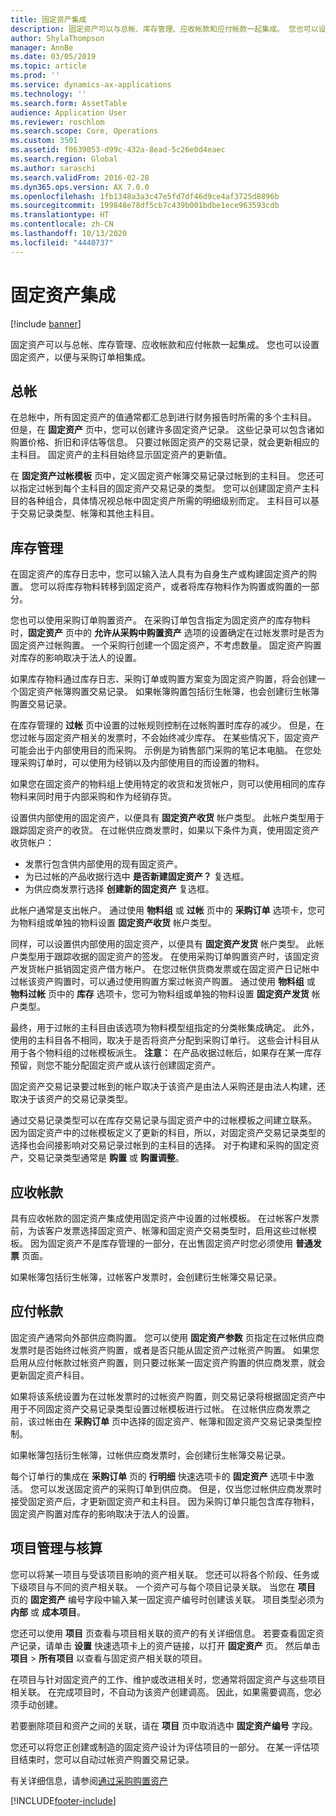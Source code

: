 ```yaml
---
title: 固定资产集成
description: 固定资产可以与总帐、库存管理、应收帐款和应付帐款一起集成。 您也可以设置固定资产，以便与采购订单相集成。
author: ShylaThompson
manager: AnnBe
ms.date: 03/05/2019
ms.topic: article
ms.prod: ''
ms.service: dynamics-ax-applications
ms.technology: ''
ms.search.form: AssetTable
audience: Application User
ms.reviewer: roschlom
ms.search.scope: Core, Operations
ms.custom: 3501
ms.assetid: f0639053-d99c-432a-8ead-5c26e0d4eaec
ms.search.region: Global
ms.author: saraschi
ms.search.validFrom: 2016-02-28
ms.dyn365.ops.version: AX 7.0.0
ms.openlocfilehash: 1fb1348a3a3c47e5fd7df46d9ce4af3725d8896b
ms.sourcegitcommit: 199848e78df5cb7c439b001bdbe1ece963593cdb
ms.translationtype: HT
ms.contentlocale: zh-CN
ms.lasthandoff: 10/13/2020
ms.locfileid: "4440737"
---
```

# <a name="fixed-assets-integration"></a>固定资产集成

[!include [banner](../includes/banner.md)]

固定资产可以与总帐、库存管理、应收帐款和应付帐款一起集成。 您也可以设置固定资产，以便与采购订单相集成。

<a name="general-ledger"></a>总帐
--------------

在总帐中，所有固定资产的值通常都汇总到进行财务报告时所需的多个主科目。 但是，在 **固定资产** 页中，您可以创建许多固定资产记录。 这些记录可以包含诸如购置价格、折旧和评估等信息。 只要过帐固定资产的交易记录，就会更新相应的主科目。 固定资产的主科目始终显示固定资产的更新值。

在 **固定资产过帐模板** 页中，定义固定资产帐簿交易记录过帐到的主科目。 您还可以指定过帐到每个主科目的固定资产交易记录的类型。 您可以创建固定资产主科目的各种组合，具体情况视总帐中固定资产所需的明细级别而定。 主科目可以基于交易记录类型、帐簿和其他主科目。

## <a name="inventory-management"></a>库存管理
在固定资产的库存日志中，您可以输入法人具有为自身生产或构建固定资产的购置。 您可以将库存物料转移到固定资产，或者将库存物料作为购置或购置的一部分。 

您也可以使用采购订单购置资产。 在采购订单包含指定为固定资产的库存物料时，**固定资产** 页中的 **允许从采购中购置资产** 选项的设置确定在过帐发票时是否为固定资产过帐购置。 一个采购行创建一个固定资产，不考虑数量。 固定资产购置对库存的影响取决于法人的设置。 

如果库存物料通过库存日志、采购订单或购置方案变为固定资产购置，将会创建一个固定资产帐簿购置交易记录。 如果帐簿购置包括衍生帐簿，也会创建衍生帐簿购置交易记录。 

在库存管理的 **过帐** 页中设置的过帐规则控制在过帐购置时库存的减少。 但是，在您过帐与固定资产相关的发票时，不会始终减少库存。 在某些情况下，固定资产可能会出于内部使用目的而采购。 示例是为销售部门采购的笔记本电脑。 在您处理采购订单时，可以使用为经销以及内部使用目的而设置的物料。 

如果您在固定资产的物料组上使用特定的收货和发货帐户，则可以使用相同的库存物料来同时用于内部采购和作为经销存货。 

设置供内部使用的固定资产，以便具有 **固定资产收货** 帐户类型。 此帐户类型用于跟踪固定资产的收货。 在过帐供应商发票时，如果以下条件为真，使用固定资产收货帐户：

-   发票行包含供内部使用的现有固定资产。
-   为已过帐的产品收据行选中 **是否新建固定资产？** 复选框。
-   为供应商发票行选择 **创建新的固定资产** 复选框。

此帐户通常是支出帐户。 通过使用 **物料组** 或 **过帐** 页中的 **采购订单** 选项卡，您可为物料组或单独的物料设置 **固定资产收货** 帐户类型。

同样，可以设置供内部使用的固定资产，以便具有 **固定资产发货** 帐户类型。 此帐户类型用于跟踪收据的固定资产的签发。 在使用采购订单购置资产时，该固定资产发货帐户抵销固定资产借方帐户。 在您过帐供货商发票或在固定资产日记帐中过帐该资产购置时，可以通过使用购置方案过帐资产购置。 通过使用 **物料组** 或 **物料过帐** 页中的 **库存** 选项卡，您可为物料组或单独的物料设置 **固定资产发货** 帐户类型。 

最终，用于过帐的主科目由该选项为物料模型组指定的分类帐集成确定。 此外，使用的主科目各不相同，取决于是否将资产分配到采购订单行。 这些会计科目从用于各个物料组的过帐模板派生。 
**注意：** 在产品收据过帐后，如果存在某一库存预留，则您不能分配固定资产或从该行创建固定资产。 

固定资产交易记录要过帐到的帐户取决于该资产是由法人采购还是由法人构建，还取决于该资产的交易记录类型。 

通过交易记录类型可以在库存交易记录与固定资产中的过帐模板之间建立联系。 因为固定资产中的过帐模板定义了更新的科目，所以，对固定资产交易记录类型的选择也会间接影响对交易记录过帐到的主科目的选择。 对于构建和采购的固定资产，交易记录类型通常是 **购置** 或 **购置调整**。

## <a name="accounts-receivable"></a>应收帐款
具有应收帐款的固定资产集成使用固定资产中设置的过帐模板。 在过帐客户发票前，为该客户发票选择固定资产、帐簿和固定资产交易类型时，启用这些过帐模板。 因为固定资产不是库存管理的一部分，在出售固定资产时您必须使用 **普通发票** 页面。 

如果帐簿包括衍生帐簿，过帐客户发票时，会创建衍生帐簿交易记录。

## <a name="accounts-payable"></a>应付帐款
固定资产通常向外部供应商购置。 您可以使用 **固定资产参数** 页指定在过帐供应商发票时是否始终过帐资产购置，或者是否只能从固定资产过帐资产购置。 如果您启用从应付帐款过帐资产购置，则只要过帐某一固定资产购置的供应商发票，就会更新固定资产科目。 

如果将该系统设置为在过帐发票时的过帐资产购置，则交易记录将根据固定资产中用于不同固定资产交易记录类型设置过帐模板进行过帐。 在过帐供应商发票之前，该过帐由在 **采购订单** 页中选择的固定资产、帐簿和固定资产交易记录类型控制。 

如果帐簿包括衍生帐簿，过帐供应商发票时，会创建衍生帐簿交易记录。

每个订单行的集成在 **采购订单** 页的 **行明细** 快速选项卡的 **固定资产** 选项卡中激活。 您可以发送固定资产的采购订单到供应商。 但是，仅当您过帐供应商发票时接受固定资产后，才更新固定资产和主科目。 因为采购订单只能包含库存物料，固定资产购置对库存的影响取决于法人的设置。

## <a name="project-management-and-accounting"></a>项目管理与核算
您可以将某一项目与受该项目影响的资产相关联。 您还可以将各个阶段、任务或下级项目与不同的资产相关联。 一个资产可与每个项目记录关联。 当您在 **项目** 页的 **固定资产** 编号字段中输入某一固定资产编号时创建该关联。 项目类型必须为 **内部** 或 **成本项目**。 

您还可以使用 **项目** 页查看与项目相关联的资产的有关详细信息。 若要查看固定资产记录，请单击 **设置** 快速选项卡上的资产链接，以打开 **固定资产** 页。 然后单击 **项目** &gt; **所有项目** 以查看与固定资产相关联的项目。 

在项目与针对固定资产的工作、维护或改进相关时，您通常将固定资产与这些项目相关联。 在完成项目时，不自动为该资产创建调高。 因此，如果需要调高，您必须手动创建。 

若要删除项目和资产之间的关联，请在 **项目** 页中取消选中 **固定资产编号** 字段。 

您还可以将您正创建或制造的固定资产设计为评估项目的一部分。 在某一评估项目结束时，您可以自动过帐资产购置交易记录。

有关详细信息，请参阅[通过采购购置资产](acquire-assets-procurement.md)





[!INCLUDE[footer-include](../../includes/footer-banner.md)]